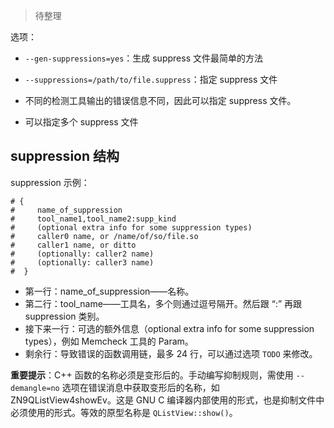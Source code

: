 

> 待整理

选项：

- `--gen-suppressions=yes`：生成 suppress 文件最简单的方法
- `--suppressions=/path/to/file.suppress`：指定 suppress 文件

- 不同的检测工具输出的错误信息不同，因此可以指定 suppress 文件。
- 可以指定多个 suppress 文件

## suppression 结构

suppression 示例：

```suppress
# {
#     name_of_suppression
#     tool_name1,tool_name2:supp_kind
#     (optional extra info for some suppression types)
#     caller0 name, or /name/of/so/file.so
#     caller1 name, or ditto
#     (optionally: caller2 name)
#     (optionally: caller3 name)
#  }
```

- 第一行：name_of_suppression——名称。
- 第二行：tool_name——工具名，多个则通过逗号隔开。然后跟 “:” 再跟 suppression 类别。
- 接下来一行：可选的额外信息（optional extra info for some suppression types），例如 Memcheck 工具的 Param。
- 剩余行：导致错误的函数调用链，最多 24 行，可以通过选项 `TODO` 来修改。

**重要提示**：C++ 函数的名称必须是变形后的。手动编写抑制规则，需使用 `--demangle=no` 选项在错误消息中获取变形后的名称，如 ZN9QListView4showEv。这是 GNU C 编译器内部使用的形式，也是抑制文件中必须使用的形式。等效的原型名称是 `QListView::show()`。
